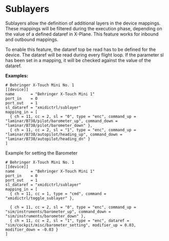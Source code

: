 # Sublayers

Sublayers allow the definition of additional layers in the device mappings. These mappings will be filtered during the execution phase, depending on the value of a defined dataref in X-Plane. This feature works for inbound and outbound mappings.

To enable this feature, the dataref top be read has to be defined for the device. The dataref will be read during every flight loop. If the parameter sl has been set in a mapping, it will be checked against the value of the dataref.

**Examples:**

```
# Behringer X-Touch Mini No. 1
[[device]]
name       = "Behringer X-Touch Mini 1"
port_in    = 0
port_out   = 1
sl_dataref = "xmidictrl/sublayer"
mapping_in = [
  { ch = 11, cc = 2, sl = "0", type = "enc", command_up = "laminar/B738/pilot/barometer_up", command_down = "laminar/B738/pilot/barometer_down" },
  { ch = 11, cc = 2, sl = "1", type = "enc", command_up = "laminar/B738/autopilot/heading_up", command_down = "laminar/B738/autopilot/heading_dn" }
]
```

Example for setting the Barometer 

```
# Behringer X-Touch Mini No. 1
[[device]]
name       = "Behringer X-Touch Mini 1"
port_in    = 0
port_out   = 1
sl_dataref = "xmidictrl/sublayer"
mapping_in = [
  { ch = 11, cc = 1, type = "cmd", command = "xmidictrl/toggle_sublayer" },
  
  { ch = 11, cc = 2, sl = "0", type = "enc", command_up = "sim/instruments/barometer_up", command_down = "sim/instruments/barometer_down" },
  { ch = 11, cc = 2, sl = "1", type = "enc", dataref = "sim/cockpit/misc/barometer_setting", modifier_up = 0.03, modifier_down = -0.03 }
]
```